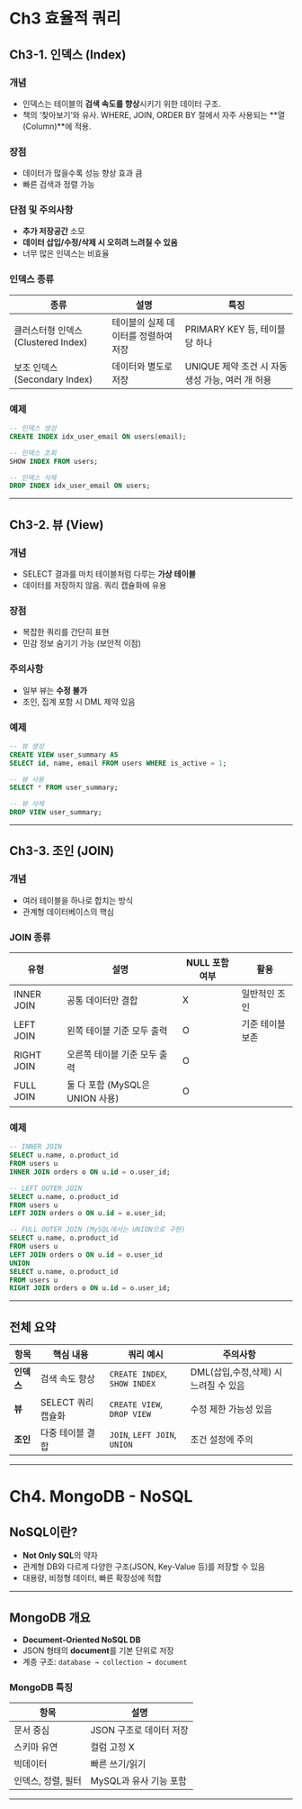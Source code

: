 # Ch3 효율적 쿼리

## Ch3-1. 인덱스 (Index)

### 개념
- 인덱스는 테이블의 **검색 속도를 향상**시키기 위한 데이터 구조.
- 책의 ‘찾아보기’와 유사. WHERE, JOIN, ORDER BY 절에서 자주 사용되는 **열(Column)**에 적용.

### 장점
- 데이터가 많을수록 성능 향상 효과 큼
- 빠른 검색과 정렬 가능

### 단점 및 주의사항
- **추가 저장공간** 소모
- **데이터 삽입/수정/삭제 시 오히려 느려질 수 있음**
- 너무 많은 인덱스는 비효율

### 인덱스 종류

| 종류 | 설명 | 특징 |
|------|------|------|
| 클러스터형 인덱스 (Clustered Index) | 테이블의 실제 데이터를 정렬하여 저장 | PRIMARY KEY 등, 테이블당 하나 |
| 보조 인덱스 (Secondary Index) | 데이터와 별도로 저장 | UNIQUE 제약 조건 시 자동 생성 가능, 여러 개 허용 |

### 예제

```sql
-- 인덱스 생성
CREATE INDEX idx_user_email ON users(email);

-- 인덱스 조회
SHOW INDEX FROM users;

-- 인덱스 삭제
DROP INDEX idx_user_email ON users;
```

---

## Ch3-2. 뷰 (View)

### 개념
- SELECT 결과를 마치 테이블처럼 다루는 **가상 테이블**
- 데이터를 저장하지 않음. 쿼리 캡슐화에 유용

### 장점
- 복잡한 쿼리를 간단히 표현
- 민감 정보 숨기기 가능 (보안적 이점)

### 주의사항
- 일부 뷰는 **수정 불가**
- 조인, 집계 포함 시 DML 제약 있음

### 예제

```sql
-- 뷰 생성
CREATE VIEW user_summary AS
SELECT id, name, email FROM users WHERE is_active = 1;

-- 뷰 사용
SELECT * FROM user_summary;

-- 뷰 삭제
DROP VIEW user_summary;
```

---

## Ch3-3. 조인 (JOIN)

### 개념
- 여러 테이블을 하나로 합치는 방식
- 관계형 데이터베이스의 핵심

### JOIN 종류

| 유형 | 설명 | NULL 포함 여부 | 활용 |
|------|------|------------|------|
| INNER JOIN | 공통 데이터만 결합 | X          | 일반적인 조인 |
| LEFT JOIN | 왼쪽 테이블 기준 모두 출력 | O          | 기준 테이블 보존 |
| RIGHT JOIN | 오른쪽 테이블 기준 모두 출력 | O          | |
| FULL JOIN | 둘 다 포함 (MySQL은 UNION 사용) | O          | |

### 예제

```sql
-- INNER JOIN
SELECT u.name, o.product_id
FROM users u
INNER JOIN orders o ON u.id = o.user_id;

-- LEFT OUTER JOIN
SELECT u.name, o.product_id
FROM users u
LEFT JOIN orders o ON u.id = o.user_id;

-- FULL OUTER JOIN (MySQL에서는 UNION으로 구현)
SELECT u.name, o.product_id
FROM users u
LEFT JOIN orders o ON u.id = o.user_id
UNION
SELECT u.name, o.product_id
FROM users u
RIGHT JOIN orders o ON u.id = o.user_id;
```

---

## 전체 요약

| 항목 | 핵심 내용 | 쿼리 예시 | 주의사항 |
|------|----------|----------|-----------|
| **인덱스** | 검색 속도 향상 | `CREATE INDEX`, `SHOW INDEX` | DML(삽입,수정,삭제) 시 느려질 수 있음 |
| **뷰** | SELECT 쿼리 캡슐화 | `CREATE VIEW`, `DROP VIEW` | 수정 제한 가능성 있음 |
| **조인** | 다중 테이블 결합 | `JOIN`, `LEFT JOIN`, `UNION` | 조건 설정에 주의 |

---

# Ch4. MongoDB - NoSQL 

## NoSQL이란?

- **Not Only SQL**의 약자
- 관계형 DB와 다르게 다양한 구조(JSON, Key-Value 등)를 저장할 수 있음
- 대용량, 비정형 데이터, 빠른 확장성에 적합

---

## MongoDB 개요

- **Document-Oriented NoSQL DB**
- JSON 형태의 **document**를 기본 단위로 저장
- 계층 구조: `database → collection → document`

### MongoDB 특징

| 항목 | 설명 |
|------|------|
| 문서 중심 | JSON 구조로 데이터 저장 |
| 스키마 유연 | 컬럼 고정 X |
| 빅데이터 | 빠른 쓰기/읽기 |
| 인덱스, 정렬, 필터 | MySQL과 유사 기능 포함 |

---
